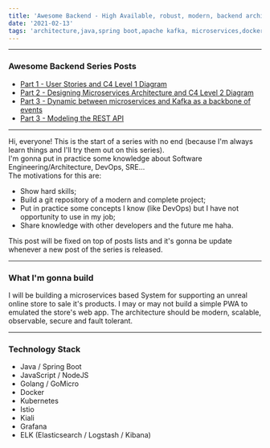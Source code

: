 ```yaml
---
title: 'Awesome Backend - High Available, robust, modern, backend architecture hands on'
date: '2021-02-13'
tags: 'architecture,java,spring boot,apache kafka, microservices,docker,kubernetes,javascript,nodejs,rest api'
---
```


---
### Awesome Backend Series Posts
- <a href="../posts/awesome-backend-part1-user-stories">Part 1 - User Stories and C4 Level 1 Diagram</a>  
- <a href="../posts/awesome-backend-part2-desining-microservices-architecture">Part 2 - Designing Microservices Architecture and C4 Level 2 Diagram</a>  
- <a href="../posts/awesome-backend-part3-dynamic-kafka-events">Part 3 - Dynamic between microservices and Kafka as a backbone of events</a>  
- <a href="../posts/awesome-backend-part4-rest-api-modeling">Part 3 - Modeling the REST API</a>  

---
Hi, everyone!
This is the start of a series with no end (because I'm always learn things and I'll try them out on this series).  
I'm gonna put in practice some knowledge about Software Engineering/Architecture, DevOps, SRE...  
The motivations for this are:
- Show hard skills;
- Build a git repository of a modern and complete project;
- Put in practice some concepts I know (like DevOps) but I have not opportunity to use in my job;
- Share knowledge with other developers and the future me haha.

This post will be fixed on top of posts lists and it's gonna be update whenever a new post of the series is released.

---
### What I'm gonna build
I will be building a microservices based System for supporting an unreal online store to sale it's products.
I may or may not build a simple PWA to emulated the store's web app.
The architecture should be modern, scalable, observable, secure and fault tolerant.

---
### Technology Stack
- Java / Spring Boot
- JavaScript / NodeJS
- Golang / GoMicro
- Docker
- Kubernetes
- Istio
- Kiali
- Grafana
- ELK (Elasticsearch / Logstash / Kibana)
